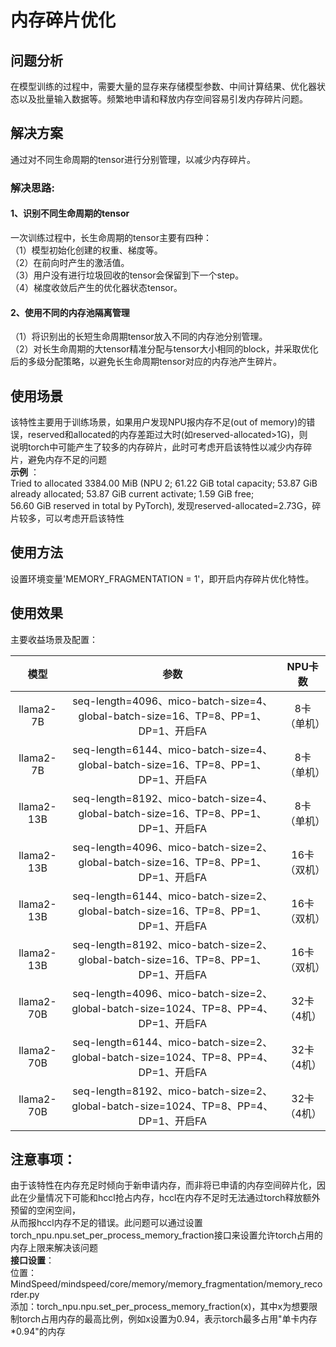 # 内存碎片优化

## 问题分析

在模型训练的过程中，需要大量的显存来存储模型参数、中间计算结果、优化器状态以及批量输入数据等。频繁地申请和释放内存空间容易引发内存碎片问题。<br />

## 解决方案

通过对不同生命周期的tensor进行分别管理，以减少内存碎片。

### 解决思路:

#### **1、识别不同生命周期的tensor**

   一次训练过程中，长生命周期的tensor主要有四种：  
   （1）模型初始化创建的权重、梯度等。  
   （2）在前向时产生的激活值。  
   （3）用户没有进行垃圾回收的tensor会保留到下一个step。  
   （4）梯度收敛后产生的优化器状态tensor。  

####  **2、使用不同的内存池隔离管理**
   （1）将识别出的长短生命周期tensor放入不同的内存池分别管理。  
   （2）对长生命周期的大tensor精准分配与tensor大小相同的block，并采取优化后的多级分配策略，以避免长生命周期tensor对应的内存池产生碎片。<br />

## 使用场景
该特性主要用于训练场景，如果用户发现NPU报内存不足(out of memory)的错误，reserved和allocated的内存差距过大时(如reserved-allocated>1G)，则 <br />
说明torch中可能产生了较多的内存碎片，此时可考虑开启该特性以减少内存碎片，避免内存不足的问题 <br />
**示例** ：<br />
Tried to allocated 3384.00 MiB (NPU 2; 61.22 GiB total capacity; 53.87 GiB already allocated; 53.87 GiB current activate; 1.59 GiB free; <br />
56.60 GiB reserved in total by PyTorch), 发现reserved-allocated=2.73G，碎片较多，可以考虑开启该特性

## 使用方法
设置环境变量'MEMORY_FRAGMENTATION = 1'，即开启内存碎片优化特性。

## 使用效果
主要收益场景及配置： <br />

|       模型       |                                      参数                                      |  NPU卡数  |
|:--------------:|:----------------------------------------------------------------------------:|:-------:|
|   llama2-7B    |  seq-length=4096、mico-batch-size=4、global-batch-size=16、TP=8、PP=1、DP=1、开启FA  | 8卡（单机）  |
|   llama2-7B    |  seq-length=6144、mico-batch-size=4、global-batch-size=16、TP=8、PP=1、DP=1、开启FA  | 8卡（单机）  |
|   llama2-13B   |  seq-length=8192、mico-batch-size=4、global-batch-size=16、TP=8、PP=1、DP=1、开启FA  | 8卡（单机）  |
|   llama2-13B   |  seq-length=4096、mico-batch-size=2、global-batch-size=16、TP=8、PP=1、DP=1、开启FA  | 16卡（双机） |
|   llama2-13B   |  seq-length=6144、mico-batch-size=2、global-batch-size=16、TP=8、PP=1、DP=1、开启FA  | 16卡（双机） |
|   llama2-13B   |  seq-length=8192、mico-batch-size=2、global-batch-size=16、TP=8、PP=1、DP=1、开启FA  | 16卡（双机） |
|   llama2-70B   | seq-length=4096、mico-batch-size=2、global-batch-size=1024、TP=8、PP=4、DP=1、开启FA | 32卡（4机） |
|   llama2-70B   | seq-length=6144、mico-batch-size=2、global-batch-size=1024、TP=8、PP=4、DP=1、开启FA | 32卡（4机） |
|   llama2-70B   | seq-length=8192、mico-batch-size=2、global-batch-size=1024、TP=8、PP=4、DP=1、开启FA | 32卡（4机） |


## 注意事项：<br />
由于该特性在内存充足时倾向于新申请内存，而非将已申请的内存空间碎片化，因此在少量情况下可能和hccl抢占内存，hccl在内存不足时无法通过torch释放额外预留的空闲空间，<br />
从而报hccl内存不足的错误。此问题可以通过设置torch_npu.npu.set_per_process_memory_fraction接口来设置允许torch占用的内存上限来解决该问题 <br />
**接口设置**：<br />
位置：MindSpeed/mindspeed/core/memory/memory_fragmentation/memory_recorder.py <br />
添加：torch_npu.npu.set_per_process_memory_fraction(x)，其中x为想要限制torch占用内存的最高比例，例如x设置为0.94，表示torch最多占用"单卡内存*0.94"的内存 <br />

